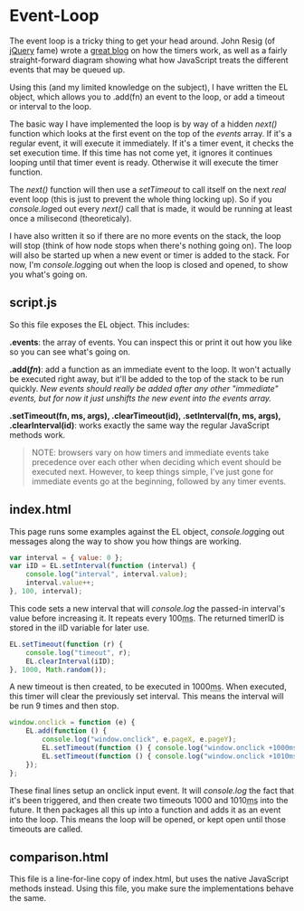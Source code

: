 # Event-Loop
The event loop is a tricky thing to get your head around. 
John Resig (of [jQuery](http://jquery.com/) fame) wrote a 
[great blog](http://ejohn.org/blog/how-javascript-timers-work/) 
on how the timers work, as well as a fairly straight-forward diagram showing what how 
JavaScript treats the different events that may be queued up.

Using this (and my limited knowledge on the subject), I have written the EL object, which 
allows you to .add(fn) an event to the loop, or add a timeout or interval to the loop.

The basic way I have implemented the loop is by way of a hidden <cite>next()</cite> function 
which looks at the first event on the top of the <cite>events</cite> array. If it's a regular 
event, it will execute it immediately. If it's a timer event, it checks the set execution time. 
If this time has not come yet, it ignores it continues looping until that timer event is ready. 
Otherwise it will execute the timer function.

The <cite>next()</cite> function will then use a <cite>setTimeout</cite> to call itself on the 
next _real_ event loop (this is just to prevent the whole thing locking up). So if you 
<cite>console.log</cite>ed out every <cite>next()</cite> call that is made, it would be 
running at least once a milisecond (theoreticaly).

I have also written it so if there are no more events on the stack, the loop will stop (think 
of how node stops when there's nothing going on). The loop will also be started up when a new 
event or timer is added to the stack. For now, I'm <cite>console.log</cite>ging out when the 
loop is closed and opened, to show you what's going on.


## script.js
So this file exposes the EL object. This includes:

**.events**: the array of events. You can inspect this or print it out how you like so you can 
see what's going on.

**.add(_fn_)**: add a function as an immediate event to the loop. It won't actually be executed 
right away, but it'll be added to the top of the stack to be run quickly. _New events should 
really be added after any other "immediate" events, but for now it just <cite>unshift</cite>s 
the new event into the events array._

**.setTimeout(fn, ms, args), .clearTimeout(id), .setInterval(fn, ms, args), .clearInterval(id)**: 
works exactly the same way the regular JavaScript methods work.

> NOTE: browsers vary on how timers and immediate events take precedence over each other when 
> deciding which event should be executed next. However, to keep things simple, I've just gone 
> for immediate events go at the beginning, followed by any timer events.


## index.html
This page runs some examples against the EL object, <cite>console.log</cite>ging out messages 
along the way to show you how things are working.

```js
var interval = { value: 0 };
var iID = EL.setInterval(function (interval) {
	console.log("interval", interval.value);
	interval.value++;
}, 100, interval);
```

This code sets a new interval that will <cite>console.log</cite> the passed-in interval's value 
before increasing it. It repeats every 100<abbr title="miliseconds">ms</abbr>. The returned 
timerID is stored in the iID variable for later use.

```js
EL.setTimeout(function (r) {
	console.log("timeout", r);
	EL.clearInterval(iID);
}, 1000, Math.random());
```

A new timeout is then created, to be executed in 1000<abbr title="miliseconds">ms</abbr>. When 
executed, this timer will clear the previously set interval. This means the interval will be run 
9 times and then stop.

```js
window.onclick = function (e) {
	EL.add(function () {
		console.log("window.onclick", e.pageX, e.pageY);
		EL.setTimeout(function () { console.log("window.onclick +1000ms", new Date().getTime()); }, 1000);
		EL.setTimeout(function () { console.log("window.onclick +1010ms", new Date().getTime()); }, 1010);
	});
};
```

These final lines setup an onclick input event. It will <cite>console.log</cite> the fact that 
it's been triggered, and then create two timeouts 1000 and 1010<abbr title="miliseconds">ms</abbr> 
into the future. It then packages all this up into a function and adds it as an event into the 
loop. This means the loop will be opened, or kept open until those timeouts are called.


## comparison.html
This file is a line-for-line copy of index.html, but uses the native JavaScript methods instead. 
Using this file, you make sure the implementations behave the same.
